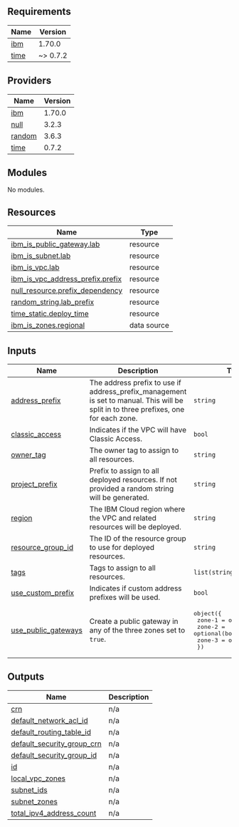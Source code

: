 <!-- BEGIN_TF_DOCS -->
## Requirements

| Name | Version |
|------|---------|
| <a name="requirement_ibm"></a> [ibm](#requirement\_ibm) | 1.70.0 |
| <a name="requirement_time"></a> [time](#requirement\_time) | ~> 0.7.2 |

## Providers

| Name | Version |
|------|---------|
| <a name="provider_ibm"></a> [ibm](#provider\_ibm) | 1.70.0 |
| <a name="provider_null"></a> [null](#provider\_null) | 3.2.3 |
| <a name="provider_random"></a> [random](#provider\_random) | 3.6.3 |
| <a name="provider_time"></a> [time](#provider\_time) | 0.7.2 |

## Modules

No modules.

## Resources

| Name | Type |
|------|------|
| [ibm_is_public_gateway.lab](https://registry.terraform.io/providers/IBM-Cloud/ibm/1.70.0/docs/resources/is_public_gateway) | resource |
| [ibm_is_subnet.lab](https://registry.terraform.io/providers/IBM-Cloud/ibm/1.70.0/docs/resources/is_subnet) | resource |
| [ibm_is_vpc.lab](https://registry.terraform.io/providers/IBM-Cloud/ibm/1.70.0/docs/resources/is_vpc) | resource |
| [ibm_is_vpc_address_prefix.prefix](https://registry.terraform.io/providers/IBM-Cloud/ibm/1.70.0/docs/resources/is_vpc_address_prefix) | resource |
| [null_resource.prefix_dependency](https://registry.terraform.io/providers/hashicorp/null/latest/docs/resources/resource) | resource |
| [random_string.lab_prefix](https://registry.terraform.io/providers/hashicorp/random/latest/docs/resources/string) | resource |
| [time_static.deploy_time](https://registry.terraform.io/providers/hashicorp/time/latest/docs/resources/static) | resource |
| [ibm_is_zones.regional](https://registry.terraform.io/providers/IBM-Cloud/ibm/1.70.0/docs/data-sources/is_zones) | data source |

## Inputs

| Name | Description | Type | Default | Required |
|------|-------------|------|---------|:--------:|
| <a name="input_address_prefix"></a> [address\_prefix](#input\_address\_prefix) | The address prefix to use if address\_prefix\_management is set to manual. This will be split in to three prefixes, one for each zone. | `string` | `"172.16.0.0/16"` | no |
| <a name="input_classic_access"></a> [classic\_access](#input\_classic\_access) | Indicates if the VPC will have Classic Access. | `bool` | `false` | no |
| <a name="input_owner_tag"></a> [owner\_tag](#input\_owner\_tag) | The owner tag to assign to all resources. | `string` | n/a | yes |
| <a name="input_project_prefix"></a> [project\_prefix](#input\_project\_prefix) | Prefix to assign to all deployed resources. If not provided a random string will be generated. | `string` | `""` | no |
| <a name="input_region"></a> [region](#input\_region) | The IBM Cloud region where the VPC and related resources will be deployed. | `string` | `""` | no |
| <a name="input_resource_group_id"></a> [resource\_group\_id](#input\_resource\_group\_id) | The ID of the resource group to use for deployed resources. | `string` | `""` | no |
| <a name="input_tags"></a> [tags](#input\_tags) | Tags to assign to all resources. | `list(string)` | `[]` | no |
| <a name="input_use_custom_prefix"></a> [use\_custom\_prefix](#input\_use\_custom\_prefix) | Indicates if custom address prefixes will be used. | `bool` | `false` | no |
| <a name="input_use_public_gateways"></a> [use\_public\_gateways](#input\_use\_public\_gateways) | Create a public gateway in any of the three zones set to `true`. | <pre>object({<br>    zone-1 = optional(bool)<br>    zone-2 = optional(bool)<br>    zone-3 = optional(bool)<br>  })</pre> | <pre>{<br>  "zone-1": true,<br>  "zone-2": false,<br>  "zone-3": false<br>}</pre> | no |

## Outputs

| Name | Description |
|------|-------------|
| <a name="output_crn"></a> [crn](#output\_crn) | n/a |
| <a name="output_default_network_acl_id"></a> [default\_network\_acl\_id](#output\_default\_network\_acl\_id) | n/a |
| <a name="output_default_routing_table_id"></a> [default\_routing\_table\_id](#output\_default\_routing\_table\_id) | n/a |
| <a name="output_default_security_group_crn"></a> [default\_security\_group\_crn](#output\_default\_security\_group\_crn) | n/a |
| <a name="output_default_security_group_id"></a> [default\_security\_group\_id](#output\_default\_security\_group\_id) | n/a |
| <a name="output_id"></a> [id](#output\_id) | n/a |
| <a name="output_local_vpc_zones"></a> [local\_vpc\_zones](#output\_local\_vpc\_zones) | n/a |
| <a name="output_subnet_ids"></a> [subnet\_ids](#output\_subnet\_ids) | n/a |
| <a name="output_subnet_zones"></a> [subnet\_zones](#output\_subnet\_zones) | n/a |
| <a name="output_total_ipv4_address_count"></a> [total\_ipv4\_address\_count](#output\_total\_ipv4\_address\_count) | n/a |
<!-- END_TF_DOCS -->